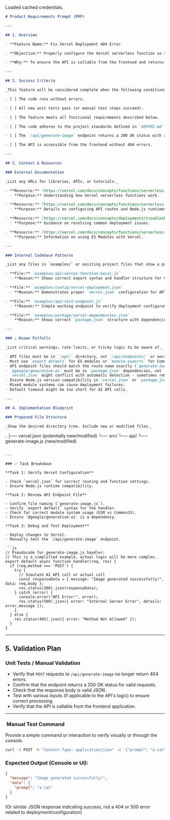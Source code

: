 Loaded cached credentials.
```markdown
# Product Requirements Prompt (PRP)

---

## 1. Overview

- **Feature Name:** Fix Vercel Deployment 404 Error

- **Objective:** Properly configure the Vercel serverless function so that the `/api/generate-image` endpoint is accessible and returns expected responses instead of 404 errors.

- **Why:** To ensure the API is callable from the frontend and returns proper JSON responses, resolving the 404 NOT_FOUND error for the Myanmar Content AI backend.

---

## 2. Success Criteria

_This feature will be considered complete when the following conditions are met:_

- [ ] The code runs without errors.

- [ ] All new unit tests pass (or manual test steps succeed).

- [ ] The feature meets all functional requirements described below.

- [ ] The code adheres to the project standards defined in `GEMINI.md`.

- [ ] The `/api/generate-image` endpoint returns a 200 OK status with a valid JSON response.

- [ ] The API is accessible from the frontend without 404 errors.

---

## 3. Context & Resources

### External Documentation

_List any URLs for libraries, APIs, or tutorials._

- **Resource:** [https://vercel.com/docs/concepts/functions/serverless-functions](https://vercel.com/docs/concepts/functions/serverless-functions)  
  - **Purpose:** Understanding how Vercel serverless functions work.

- **Resource:** [https://vercel.com/docs/concepts/functions/serverless-functions/runtimes#node.js](https://vercel.com/docs/concepts/functions/serverless-functions/runtimes#node.js)  
  - **Purpose:** Details on configuring API routes and Node.js runtimes.

- **Resource:** [https://vercel.com/docs/concepts/deployments/troubleshooting](https://vercel.com/docs/concepts/deployments/troubleshooting)  
  - **Purpose:** Guidance on resolving common deployment issues.

- **Resource:** [https://vercel.com/docs/concepts/functions/serverless-functions/runtimes#node.js-version](https://vercel.com/docs/concepts/functions/serverless-functions/runtimes#node.js-version)  
  - **Purpose:** Information on using ES Modules with Vercel.

---

### Internal Codebase Patterns

_List any files in `examples/` or existing project files that show a pattern to follow._

- **File:** `examples/api/vercel-function-basic.js`  
  - **Reason:** Shows correct export syntax and handler structure for Vercel serverless functions.

- **File:** `examples/config/vercel-deployment.json`  
  - **Reason:** Demonstrates proper `vercel.json` configuration for API routes and function settings.

- **File:** `examples/api/test-endpoint.js`  
  - **Reason:** Simple working endpoint to verify deployment configuration and routing.

- **File:** `examples/package/vercel-dependencies.json`  
  - **Reason:** Shows correct `package.json` structure with dependencies for Vercel deployment.

---

### ⚠️ Known Pitfalls

_List critical warnings, rate limits, or tricky logic to be aware of._

- API files must be in `/api/` directory, not `/api/endpoints/` or nested folders.
- Must use `export default` for ES modules or `module.exports` for CommonJS.
- API endpoint files should match the route name exactly (`generate-image.js` for `/api/generate-image`).
- `@google/generative-ai` must be in `package.json` dependencies, not `devDependencies`.
- `vercel.json` might conflict with automatic detection - sometimes removing it helps.
- Ensure Node.js version compatibility in `vercel.json` or `package.json` engines.
- Mixed module systems can cause deployment failures.
- Default timeout might be too short for AI API calls.

---

## 4. Implementation Blueprint

### Proposed File Structure

_Show the desired directory tree. Include new or modified files._

```
.
├── vercel.json             (potentially new/modified)
└── src/
    └── api/
        └── generate-image.js (new/modified)
```

---

### ✅ Task Breakdown

**Task 1: Verify Vercel Configuration**

- Check `vercel.json` for correct routing and function settings.
- Ensure Node.js runtime compatibility.

**Task 2: Review API Endpoint File**

- Confirm file naming (`generate-image.js`).
- Verify `export default` syntax for the handler.
- Check for correct module system usage (ESM vs CommonJS).
- Ensure `@google/generative-ai` is a dependency.

**Task 3: Debug and Test Deployment**

- Deploy changes to Vercel.
- Manually test the `/api/generate-image` endpoint.

```js
// Pseudocode for generate-image.js handler:
// This is a simplified example, actual logic will be more complex.
export default async function handler(req, res) {
  if (req.method === 'POST') {
    try {
      // Simulate AI API call or actual call
      const responseData = { message: "Image generated successfully!", data: req.body };
      res.status(200).json(responseData);
    } catch (error) {
      console.error("API Error:", error);
      res.status(500).json({ error: "Internal Server Error", details: error.message });
    }
  } else {
    res.status(405).json({ error: "Method Not Allowed" });
  }
}
```

---

## 5. Validation Plan

### Unit Tests / Manual Validation

- Verify that `POST` requests to `/api/generate-image` no longer return 404 errors.
- Confirm that the endpoint returns a 200 OK status for valid requests.
- Check that the response body is valid JSON.
- Test with various inputs (if applicable to the API's logic) to ensure correct processing.
- Verify that the API is callable from the frontend application.

---

### ‍ Manual Test Command

Provide a simple command or interaction to verify visually or through the console.

```bash
curl -X POST -H "Content-Type: application/json" -d '{"prompt": "a cat"}' https://YOUR_VERCEL_DEPLOYMENT_URL/api/generate-image
```

### Expected Output (Console or UI):

```json
{
  "message": "Image generated successfully!",
  "data": {
    "prompt": "a cat"
  }
}
```
(Or similar JSON response indicating success, not a 404 or 500 error related to deployment/configuration)
```
